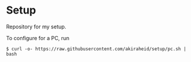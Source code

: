 # Setup
Repository for my setup.

To configure for a PC, run

```
$ curl -o- https://raw.githubusercontent.com/akiraheid/setup/pc.sh | bash
```
